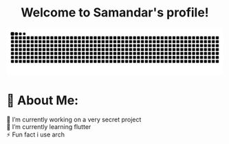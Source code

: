 <h1 align="center">
  Welcome to Samandar's profile!
  
</h1>

<div>
  <img src="https://github.com/Boburbro/Boburbro/blob/output/github-contribution-grid-snake-dark.svg" alt="snake"></center>
</div>

# 💫 About Me:
🔭 I’m currently working on a very secret project<br>🌱 I’m currently learning flutter<br>⚡ Fun fact i use arch

